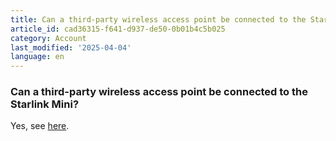 ```yaml
---
title: Can a third-party wireless access point be connected to the Starlink Mini?
article_id: cad36315-f641-d937-de50-0b01b4c5b025
category: Account
last_modified: '2025-04-04'
language: en
---
```


### Can a third-party wireless access point be connected to the Starlink Mini? 
Yes, see [here](https://www.starlink.com/support/article/<https:/www.starlink.com/support/article/3751744f-cc32-f1ea-e73c-8c1be3008e57>). 